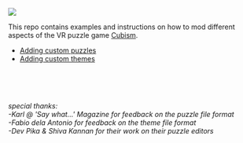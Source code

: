 ![](https://raw.githubusercontent.com/cubismvr/Mods/main/Images/Logo.png)

This repo contains examples and instructions on how to mod different aspects of the VR puzzle game [Cubism](https://www.oculus.com/experiences/quest/2264524423619421/?locale=en_US).

* [Adding custom puzzles](https://github.com/cubismvr/mods/blob/main/CustomPuzzles)
* [Adding custom themes](https://github.com/cubismvr/mods/blob/main/CustomTheme)

<br>
<br>
<br>

_special thanks:_<br>
_-Karl @ 'Say what...' Magazine for feedback on the puzzle file format_<br>
_-Fabio dela Antonio for feedback on the theme file format_<br>
_-Dev Pika & Shiva Kannan for their work on their puzzle editors_
